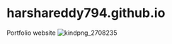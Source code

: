 # harshareddy794.github.io
Portfolio website
![kindpng_2708235](https://user-images.githubusercontent.com/48166328/89320874-b8651d80-d69f-11ea-95c7-7d8b04371fea.png)
